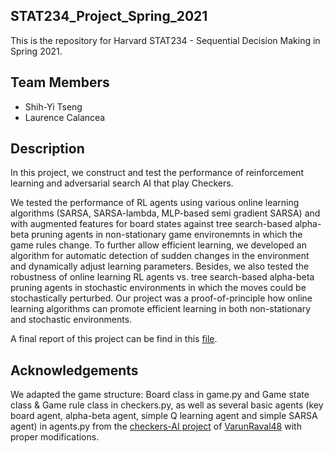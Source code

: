 ## STAT234_Project_Spring_2021
This is the repository for Harvard STAT234 - Sequential Decision Making in Spring 2021. 

## Team Members
* Shih-Yi Tseng
* Laurence Calancea

## Description
In this project, we construct and test the performance of reinforcement learning and adversarial search AI that play Checkers.

We tested the performance of RL agents using various online learning algorithms (SARSA, SARSA-lambda, MLP-based semi gradient SARSA) and with augmented features for board states against tree search-based alpha-beta pruning agents in non-stationary game environemnts in which the game rules change. To further allow efficient learning, we developed an algorithm for automatic detection of sudden changes in the environment and dynamically adjust learning parameters. Besides, we also tested the robustness of online learning RL agents vs. tree search-based alpha-beta pruning agents in stochastic environments in which the moves could be stochastically perturbed. Our project was a proof-of-principle how online learning algorithms can promote efficient learning in both non-stationary and stochastic environments.

A final report of this project can be find in this [file](https://github.com/sytseng/STAT234_Project/blob/main/Learning_for_Checkers_AI_final_report.pdf).


## Acknowledgements
We adapted the game structure: Board class in game.py and Game state class & Game rule class in checkers.py, as well as several basic agents (key board agent, alpha-beta agent, simple Q learning agent and simple SARSA agent) in agents.py from the [checkers-AI project](https://github.com/VarunRaval48/checkers-AI) of [VarunRaval48](https://github.com/VarunRaval48) with proper modifications.
